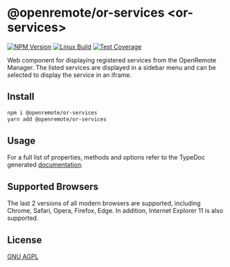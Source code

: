 # @openremote/or-services  \<or-services\>
[![NPM Version][npm-image]][npm-url]
[![Linux Build][travis-image]][travis-url]
[![Test Coverage][coveralls-image]][coveralls-url]

Web component for displaying registered services from the OpenRemote Manager. The listed services are displayed in a sidebar menu and can be selected to display the service in an iframe.

## Install
```bash
npm i @openremote/or-services
yarn add @openremote/or-services
```

## Usage
For a full list of properties, methods and options refer to the TypeDoc generated [documentation]().


## Supported Browsers
The last 2 versions of all modern browsers are supported, including Chrome, Safari, Opera, Firefox, Edge. In addition,
Internet Explorer 11 is also supported.


## License
[GNU AGPL](https://www.gnu.org/licenses/agpl-3.0.en.html)

[npm-image]: https://img.shields.io/npm/v/live-xxx.svg
[npm-url]: https://npmjs.org/package/@openremote/or-timeline
[travis-image]: https://img.shields.io/travis/live-js/live-xxx/master.svg
[travis-url]: https://travis-ci.org/live-js/live-xxx
[coveralls-image]: https://img.shields.io/coveralls/live-js/live-xxx/master.svg
[coveralls-url]: https://coveralls.io/r/live-js/live-xxx?branch=master
